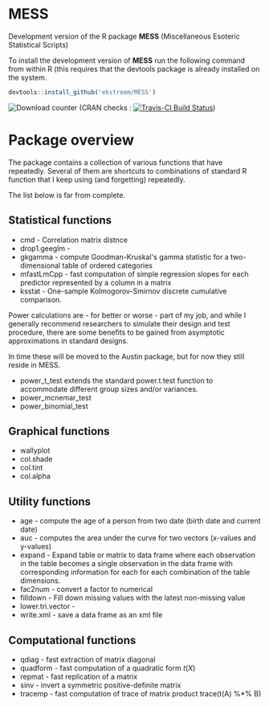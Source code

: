 # MESS


Development version of the R package **MESS** (Miscellaneous Esoteric Statistical Scripts)

To install the development version of **MESS** run the following
command from within R (this requires that the devtools package is
already installed on the system.

```r
devtools::install_github('ekstroem/MESS')
```

![Download counter](http://cranlogs.r-pkg.org/badges/grand-total/MESS)  (CRAN checks : [![Travis-CI Build Status](https://travis-ci.org/ekstroem/MESS.svg?branch=master)](https://travis-ci.org/ekstroem/MESS))



# Package overview

The package contains a collection of various functions that have
repeatedly. Several of them are shortcuts to combinations of standard
R function that I keep using (and forgetting) repeatedly.

The list below is far from complete.


## Statistical functions

* cmd - Correlation matrix distnce
* drop1.geeglm - 
* gkgamma - compute Goodman-Kruskal's gamma statistic for a
two-dimensional table of ordered categories
* mfastLmCpp - fast computation of simple regression slopes for each
predictor represented by a column in a matrix
* ksstat - One-sample Kolmogorov-Smirnov discrete cumulative comparison.

Power calculations are - for better or worse - part of my job, and
while I generally recommend researchers to simulate their design and
test procedure, there are some benefits to be gained from asymptotic
approximations in standard designs.

In time these will be moved to the Austin package, but for now they
still reside in MESS.

* power_t_test extends the standard power.t.test function to
accommodate different group sizes and/or variances.
* power_mcnemar_test
* power_binomial_test


## Graphical functions

* wallyplot
* col.shade
* col.tint
* col.alpha

## Utility functions

* age - compute the age of a person from two date (birth date and
  current date)
* auc - computes the area under the curve for two vectors (x-values
and y-values)
* expand - Expand table or matrix to data frame where each observation
in the table becomes a single observation in the data frame with
corresponding information for each for each combination of the table
dimensions.
* fac2num - convert a factor to numerical
* filldown - Fill down missing values with the latest non-missing
value
* lower.tri.vector - 
* write.xml - save a data frame as an xml file


## Computational functions

* qdiag - fast extraction of matrix diagonal
* quadform - fast computation of a quadratic form $t(X) %*% X$
* repmat - fast replication of a matrix
* sinv - invert a symmetric positive-definite matrix
* tracemp - fast computation of trace of matrix product trace(t(A) %*% B)


